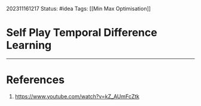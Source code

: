 202311161217
Status: #idea
Tags: [[Min Max Optimisation]]

# Self Play Temporal Difference Learning


---
# References

1. https://www.youtube.com/watch?v=kZ_AUmFcZtk
